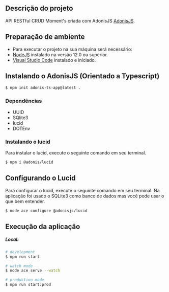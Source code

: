 ## Descrição do projeto

API RESTful CRUD Moment's criada com AdonisJS [AdonisJS](https://github.com/adonisjs).

## Preparação de ambiente

- Para executar o projeto na sua máquina será necessário:
- [NodeJS](https://nodejs.org/en/) instalado na versão 12.0 ou superior.
- [Visual Studio Code](https://code.visualstudio.com) instalado e iniciado.

## Instalando o AdonisJS (Orientado a Typescript)

```bash
$ npm init adonis-ts-app@latest .
```

### Dependências

- UUID
- SQlite3
- lucid
- DOTEnv

### Instalando o lucid

Para instalar o lucid, execute o seguinte comando em seu terminal.

```bash
$ npm i @adonis/lucid
```

## Configurando o Lucid

Para configurar o lucid, execute o seguinte comando em seu terminal.
Na aplicação foi usado o SQLite3 como banco de dados mas você pode usar o que bem entender.

```bash
$ node ace configure @adonisjs/lucid
```

## Execução da aplicação

##### Local:
```bash
# development
$ npm run start

# watch mode
$ node ace serve --watch

# production mode
$ npm run start:prod
```